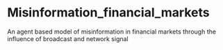 # Misinformation_financial_markets
An agent based model of misinformation in financial markets through the influence of broadcast and network signal
